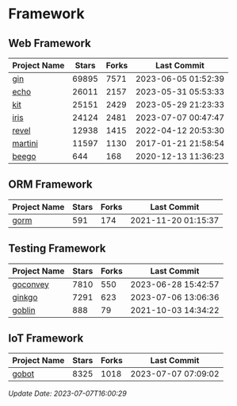 # Framework

## Web Framework
| Project Name | Stars | Forks | Last Commit |
| ------------ | ----- | ----- | ----------- |
| [gin](https://github.com/gin-gonic/gin) | 69895 | 7571 | 2023-06-05 01:52:39 |
| [echo](https://github.com/labstack/echo) | 26011 | 2157 | 2023-05-31 05:53:33 |
| [kit](https://github.com/go-kit/kit) | 25151 | 2429 | 2023-05-29 21:23:33 |
| [iris](https://github.com/kataras/iris) | 24124 | 2481 | 2023-07-07 00:47:47 |
| [revel](https://github.com/revel/revel) | 12938 | 1415 | 2022-04-12 20:53:30 |
| [martini](https://github.com/go-martini/martini) | 11597 | 1130 | 2017-01-21 21:58:54 |
| [beego](https://github.com/astaxie/beego) | 644 | 168 | 2020-12-13 11:36:23 |

## ORM Framework
| Project Name | Stars | Forks | Last Commit |
| ------------ | ----- | ----- | ----------- |
| [gorm](https://github.com/jinzhu/gorm) | 591 | 174 | 2021-11-20 01:15:37 |

## Testing Framework
| Project Name | Stars | Forks | Last Commit |
| ------------ | ----- | ----- | ----------- |
| [goconvey](https://github.com/smartystreets/goconvey) | 7810 | 550 | 2023-06-28 15:42:57 |
| [ginkgo](https://github.com/onsi/ginkgo) | 7291 | 623 | 2023-07-06 13:06:36 |
| [goblin](https://github.com/franela/goblin) | 888 | 79 | 2021-10-03 14:34:22 |

## IoT Framework
| Project Name | Stars | Forks | Last Commit |
| ------------ | ----- | ----- | ----------- |
| [gobot](https://github.com/hybridgroup/gobot) | 8325 | 1018 | 2023-07-07 07:09:02 |

*Update Date: 2023-07-07T16:00:29*